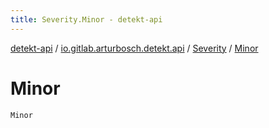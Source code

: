 ```yaml
---
title: Severity.Minor - detekt-api
---
```


[detekt-api](../../index.html) / [io.gitlab.arturbosch.detekt.api](../index.html) / [Severity](index.html) / [Minor](./-minor.html)

# Minor

`Minor`
